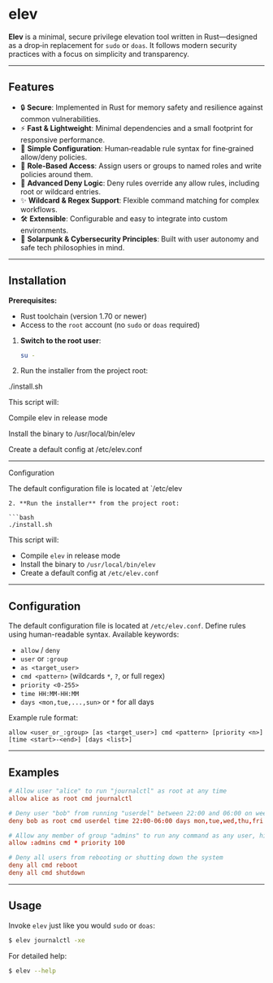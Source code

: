 # elev

**Elev** is a minimal, secure privilege elevation tool written in Rust—designed as a drop‑in replacement for `sudo` or `doas`. It follows modern security practices with a focus on simplicity and transparency.

---

## Features

* 🔒 **Secure**: Implemented in Rust for memory safety and resilience against common vulnerabilities.
* ⚡ **Fast & Lightweight**: Minimal dependencies and a small footprint for responsive performance.
* 📝 **Simple Configuration**: Human‑readable rule syntax for fine‑grained allow/deny policies.
* 🧩 **Role-Based Access**: Assign users or groups to named roles and write policies around them.
* 🚫 **Advanced Deny Logic**: Deny rules override any allow rules, including root or wildcard entries.
* ✨ **Wildcard & Regex Support**: Flexible command matching for complex workflows.
* 🛠️ **Extensible**: Configurable and easy to integrate into custom environments.
* 🌱 **Solarpunk & Cybersecurity Principles**: Built with user autonomy and safe tech philosophies in mind.

---

## Installation

**Prerequisites:**

* Rust toolchain (version 1.70 or newer)
* Access to the `root` account (no `sudo` or `doas` required)

1. **Switch to the root user**:

   ```bash
   su -
   ```

2. Run the installer from the project root:

./install.sh



This script will:

Compile elev in release mode

Install the binary to /usr/local/bin/elev

Create a default config at /etc/elev.conf



---

Configuration

The default configuration file is located at `/etc/elev


   ```
2. **Run the installer** from the project root:

   ```bash
   ./install.sh
   ```

This script will:

* Compile `elev` in release mode
* Install the binary to `/usr/local/bin/elev`
* Create a default config at `/etc/elev.conf`

---

## Configuration

The default configuration file is located at `/etc/elev.conf`. Define rules using human-readable syntax. Available keywords:

* `allow` / `deny`
* `user` or `:group`
* `as <target_user>`
* `cmd <pattern>` (wildcards `*`, `?`, or full regex)
* `priority <0-255>`
* `time HH:MM-HH:MM`
* `days <mon,tue,...,sun>` or `*` for all days

Example rule format:

```text
allow <user_or_:group> [as <target_user>] cmd <pattern> [priority <n>] [time <start>-<end>] [days <list>]
```

---

## Examples

```conf
# Allow user "alice" to run "journalctl" as root at any time
allow alice as root cmd journalctl

# Deny user "bob" from running "userdel" between 22:00 and 06:00 on weekdays
deny bob as root cmd userdel time 22:00-06:00 days mon,tue,wed,thu,fri

# Allow any member of group "admins" to run any command as any user, high priority
allow :admins cmd * priority 100

# Deny all users from rebooting or shutting down the system
deny all cmd reboot
deny all cmd shutdown
```

---

## Usage

Invoke `elev` just like you would `sudo` or `doas`:

```bash
$ elev journalctl -xe
```

For detailed help:

```bash
$ elev --help
```

